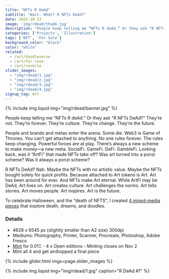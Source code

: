 ```yaml
---
title: "NFTs R DeAd"
subtitle: "Wait. What? R NFTs DeAd?"
date: 2023-10-23
image: 'img/rdead/thumb.jpg'
description: "People keep telling me “NFTs R deAd.” Or they ask “R NFTs DeAd?” They’re not. They’re forever. They’re culture. They’re change. They’re the future."
categories: ['Projects', 'Illustration']
tags: ['NFT', 'For Sale']
background_color: "black"
color: "white"
related:
  - /art/doodleverse
  - /art/for-love
  - /art/reverie
slider_images:
  - "img/rdead/1.jpg"
  - "img/rdead/2.jpg"
  - "img/rdead/3.jpg"
  - "img/rdead/4.jpg"
signup_tag: Art
---
```

{% include img.liquid img="img/rdead/banner.jpg" %}

People keep telling me “NFTs R deAd.” Or they ask “R NFTs DeAd?” They’re not. They’re forever. They’re culture. They’re change. They’re the future.

People and brands and metas enter the arena. Some die. Web3 is Game of Thrones. You can’t get attached to anything. No one rules forever. The rules keep changing. Powerful forces are at play. There’s always a new scheme to make money—a new meta. SocialFi. GameFi. DeFi. GambleFi. Looking back, was it “ArtFi” that made NFTs take off? Was art turned into a ponzi scheme? Was it always a ponzi scheme?

R NFTs DeAd? Nah. Maybe the NFTs with no artistic value. Maybe the NFTs bought solely for quick profits. Because attached to Art tokens is Art. Art has been around for ever. And NFTs make Art eternal. While ArtFi may be DeAd, Art lives on. Art creates culture. Art challenges the norms. Art tells stories. Art moves people. Art inspires. Art is the future.

To celebrate Halloween, and the “death of NFTS”, I created [4 mixed-media pieces](https://heyrich.net/rdead) that explore death, dreams, and doodles.

### Details
- 4628 x 6545 px (slightly smaller than A2 size) 300dpi
- Mediums: Photography, Printer, Scanner, Procreate, Photoshop, Adobe Fresco
- [Mint](https://heyrich.net/rdead) for 0.01Ξ
- 4 x Open editions
- Minting closes on Nov 2
- Mint all 4 and get airdropped a final piece

{% include glider.html imgs=page.slider_images %}

{% include img.liquid img="img/rdead/1.jpg" caption="R DeAd #1" %}